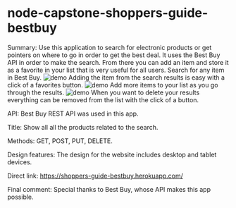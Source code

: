 # node-capstone-shoppers-guide-bestbuy

Summary:
Use this application to search for electronic products or get pointers on where to go in order to get the best deal.  It uses the Best Buy API in order to make the search.  From there you can add an item and store it as a favorite in your list that is very useful for all users.
Search for any item in Best Buy.
![demo](https://cloud.githubusercontent.com/assets/15663296/23442770/ac5c9e06-fdf8-11e6-8030-543a81b0b085.png)
Adding the item from the search results is easy with a click of a favorites button.
![demo](https://cloud.githubusercontent.com/assets/15663296/23442792/cf20bc06-fdf8-11e6-87b4-4e4cf1eb3fdf.png)
Add more items to your list as you go through the results.
![demo](https://cloud.githubusercontent.com/assets/15663296/23442787/c79ed828-fdf8-11e6-89d4-386977a2a323.png)
When you want to delete your results everything can be removed from the list with the click of a button.

API: Best Buy REST API was used in this app.

Title: Show all all the products related to the search.

Methods: GET, POST, PUT, DELETE.

Design features:  The design for the website includes desktop and tablet devices.

Direct link:  https://shoppers-guide-bestbuy.herokuapp.com/

Final comment: Special thanks to Best Buy, whose API makes this app possible.
